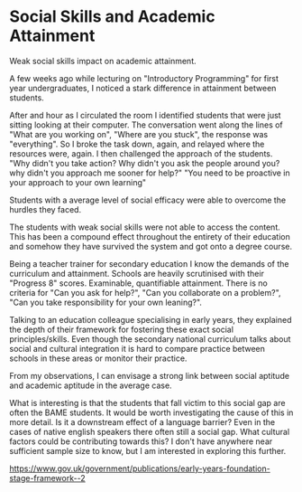 Social Skills and Academic Attainment
=====================================

Weak social skills impact on academic attainment.

A few weeks ago while lecturing on "Introductory Programming" for first year undergraduates, I noticed a stark difference in attainment between students.

After and hour as I circulated the room I identified students that were just sitting looking at their computer. The conversation went along the lines of "What are you working on", "Where are you stuck", the response was "everything". So I broke the task down, again, and relayed where the resources were, again. I then challenged the approach of the students. "Why didn't you take action? Why didn't you ask the people around you? why didn't you approach me sooner for help?" "You need to be proactive in your approach to your own learning"

Students with a average level of social efficacy were able to overcome the hurdles they faced.

The students with weak social skills were not able to access the content. This has been a compound effect throughout the entirety of their education and somehow they have survived the system and got onto a degree course. 

Being a teacher trainer for secondary education I know the demands of the curriculum and attainment. Schools are heavily scrutinised with their "Progress 8" scores. Examinable, quantifiable attainment. There is no criteria for "Can you ask for help?", "Can you collaborate on a problem?", "Can you take responsibility for your own leaning?".

Talking to an education colleague specialising in early years, they explained the depth of their framework for fostering these exact social principles/skills.
Even though the secondary national curriculum talks about social and cultural integration it is hard to compare practice between schools in these areas or monitor their practice.

From my observations, I can envisage a strong link between social aptitude and academic aptitude in the average case.

What is interesting is that the students that fall victim to this social gap are often the BAME students. It would be worth investigating the cause of this in more detail. Is it a downstream effect of a language barrier? Even in the cases of native english speakers there often still a social gap. What cultural factors could be contributing towards this? I don't have anywhere near sufficient sample size to know, but I am interested in exploring this further.



https://www.gov.uk/government/publications/early-years-foundation-stage-framework--2